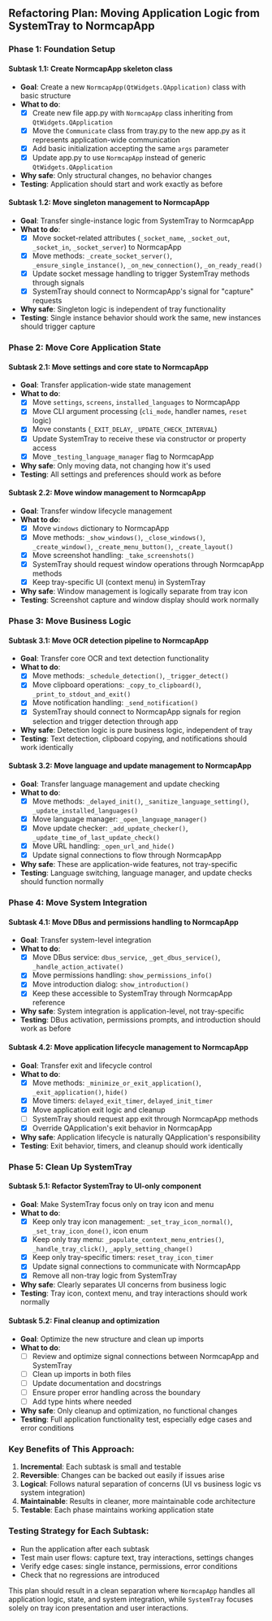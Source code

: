 ## Refactoring Plan: Moving Application Logic from SystemTray to NormcapApp

### **Phase 1: Foundation Setup**

#### **Subtask 1.1: Create NormcapApp skeleton class**
- **Goal**: Create a new `NormcapApp(QtWidgets.QApplication)` class with basic structure
- **What to do**:
  - [x] Create new file app.py with `NormcapApp` class inheriting from `QtWidgets.QApplication`
  - [x] Move the `Communicate` class from tray.py to the new app.py as it represents application-wide communication
  - [x] Add basic initialization accepting the same `args` parameter
  - [x] Update app.py to use `NormcapApp` instead of generic `QtWidgets.QApplication`
- **Why safe**: Only structural changes, no behavior changes
- **Testing**: Application should start and work exactly as before

#### **Subtask 1.2: Move singleton management to NormcapApp**
- **Goal**: Transfer single-instance logic from SystemTray to NormcapApp
- **What to do**:
  - [x] Move socket-related attributes (`_socket_name`, `_socket_out`, `_socket_in`, `_socket_server`) to NormcapApp
  - [x] Move methods: `_create_socket_server()`, `_ensure_single_instance()`, `_on_new_connection()`, `_on_ready_read()`
  - [x] Update socket message handling to trigger SystemTray methods through signals
  - [x] SystemTray should connect to NormcapApp's signal for "capture" requests
- **Why safe**: Singleton logic is independent of tray functionality
- **Testing**: Single instance behavior should work the same, new instances should trigger capture

### **Phase 2: Move Core Application State**

#### **Subtask 2.1: Move settings and core state to NormcapApp**
- **Goal**: Transfer application-wide state management
- **What to do**:
  - [x] Move `settings`, `screens`, `installed_languages` to NormcapApp
  - [x] Move CLI argument processing (`cli_mode`, handler names, `reset` logic)
  - [x] Move constants (`_EXIT_DELAY`, `_UPDATE_CHECK_INTERVAL`)
  - [x] Update SystemTray to receive these via constructor or property access
  - [x] Move `_testing_language_manager` flag to NormcapApp
- **Why safe**: Only moving data, not changing how it's used
- **Testing**: All settings and preferences should work as before

#### **Subtask 2.2: Move window management to NormcapApp**
- **Goal**: Transfer window lifecycle management
- **What to do**:
  - [x] Move `windows` dictionary to NormcapApp
  - [x] Move methods: `_show_windows()`, `_close_windows()`, `_create_window()`, `_create_menu_button()`, `_create_layout()`
  - [x] Move screenshot handling: `_take_screenshots()`
  - [x] SystemTray should request window operations through NormcapApp methods
  - [x] Keep tray-specific UI (context menu) in SystemTray
- **Why safe**: Window management is logically separate from tray icon
- **Testing**: Screenshot capture and window display should work normally

### **Phase 3: Move Business Logic**

#### **Subtask 3.1: Move OCR detection pipeline to NormcapApp**
- **Goal**: Transfer core OCR and text detection functionality
- **What to do**:
  - [x] Move methods: `_schedule_detection()`, `_trigger_detect()`
  - [x] Move clipboard operations: `_copy_to_clipboard()`, `_print_to_stdout_and_exit()`
  - [x] Move notification handling: `_send_notification()`
  - [x] SystemTray should connect to NormcapApp signals for region selection and trigger detection through app
- **Why safe**: Detection logic is pure business logic, independent of tray
- **Testing**: Text detection, clipboard copying, and notifications should work identically

#### **Subtask 3.2: Move language and update management to NormcapApp**
- **Goal**: Transfer language management and update checking
- **What to do**:
  - [x] Move methods: `_delayed_init()`, `_sanitize_language_setting()`, `_update_installed_languages()`
  - [x] Move language manager: `_open_language_manager()`
  - [x] Move update checker: `_add_update_checker()`, `_update_time_of_last_update_check()`
  - [x] Move URL handling: `_open_url_and_hide()`
  - [x] Update signal connections to flow through NormcapApp
- **Why safe**: These are application-wide features, not tray-specific
- **Testing**: Language switching, language manager, and update checks should function normally

### **Phase 4: Move System Integration**

#### **Subtask 4.1: Move DBus and permissions handling to NormcapApp**
- **Goal**: Transfer system-level integration
- **What to do**:
  - [x] Move DBus service: `dbus_service`, `_get_dbus_service()`, `_handle_action_activate()`
  - [x] Move permissions handling: `show_permissions_info()`
  - [x] Move introduction dialog: `show_introduction()`
  - [x] Keep these accessible to SystemTray through NormcapApp reference
- **Why safe**: System integration is application-level, not tray-specific
- **Testing**: DBus activation, permissions prompts, and introduction should work as before

#### **Subtask 4.2: Move application lifecycle management to NormcapApp**
- **Goal**: Transfer exit and lifecycle control
- **What to do**:
  - [x] Move methods: `_minimize_or_exit_application()`, `_exit_application()`, `hide()`
  - [x] Move timers: `delayed_exit_timer`, `delayed_init_timer`
  - [x] Move application exit logic and cleanup
  - [ ] SystemTray should request app exit through NormcapApp methods
  - [x] Override QApplication's exit behavior in NormcapApp
- **Why safe**: Application lifecycle is naturally QApplication's responsibility
- **Testing**: Exit behavior, timers, and cleanup should work identically

### **Phase 5: Clean Up SystemTray**

#### **Subtask 5.1: Refactor SystemTray to UI-only component**
- **Goal**: Make SystemTray focus only on tray icon and menu
- **What to do**:
  - [x] Keep only tray icon management: `_set_tray_icon_normal()`, `_set_tray_icon_done()`, icon enum
  - [x] Keep only tray menu: `_populate_context_menu_entries()`, `_handle_tray_click()`, `_apply_setting_change()`
  - [x] Keep only tray-specific timers: `reset_tray_icon_timer`
  - [x] Update signal connections to communicate with NormcapApp
  - [x] Remove all non-tray logic from SystemTray
- **Why safe**: Clearly separates UI concerns from business logic
- **Testing**: Tray icon, context menu, and tray interactions should work normally

#### **Subtask 5.2: Final cleanup and optimization**
- **Goal**: Optimize the new structure and clean up imports
- **What to do**:
  - [ ] Review and optimize signal connections between NormcapApp and SystemTray
  - [ ] Clean up imports in both files
  - [ ] Update documentation and docstrings
  - [ ] Ensure proper error handling across the boundary
  - [ ] Add type hints where needed
- **Why safe**: Only cleanup and optimization, no functional changes
- **Testing**: Full application functionality test, especially edge cases and error conditions

### **Key Benefits of This Approach:**

1. **Incremental**: Each subtask is small and testable
2. **Reversible**: Changes can be backed out easily if issues arise
3. **Logical**: Follows natural separation of concerns (UI vs business logic vs system integration)
4. **Maintainable**: Results in cleaner, more maintainable code architecture
5. **Testable**: Each phase maintains working application state

### **Testing Strategy for Each Subtask:**
- Run the application after each subtask
- Test main user flows: capture text, tray interactions, settings changes
- Verify edge cases: single instance, permissions, error conditions
- Check that no regressions are introduced

This plan should result in a clean separation where `NormcapApp` handles all application logic, state, and system integration, while `SystemTray` focuses solely on tray icon presentation and user interactions.
